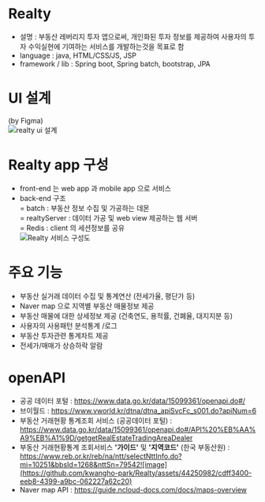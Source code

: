 # Realty
- 설명 : 부동산 레버리지 투자 앱으로써, 개인화된 투자 정보를 제공하여 사용자의 투자 수익실현에 기여하는 서비스를 개발하는것을 목표로 함 
- language : java, HTML/CSS/JS, JSP
- framework / lib : Spring boot, Spring batch, bootstrap, JPA 

# UI 설계  
(by Figma)  
![realty ui 설계](https://github.com/kwangho-park/Realty/assets/44250982/8dba90da-19e9-4f56-8c9e-255808e9fb25)


# Realty app 구성  
- front-end 는 web app 과 mobile app 으로 서비스 
- back-end 구조    
  = batch : 부동산 정보 수집 및 가공하는 데몬     
  = realtyServer : 데이터 가공 및 web view 제공하는 웹 서버  
  = Redis : client 의 세션정보를 공유    
  ![Realty 서비스 구성도](https://github.com/kwangho-park/Realty/assets/44250982/a33e138a-35fd-40e0-a54e-f885ac05d098)   

  
  
# 주요 기능 
- 부동산 실거래 데이터 수집 및 통계연산 (전세가율, 평단가 등)
- Naver map 으로 지역별 부동산 매물정보 제공
- 부동산 매물에 대한 상세정보 제공 (건축연도, 용적률, 건폐율, 대지지분 등)
- 사용자의 사용패턴 분석통계 /로그
- 부동산 투자관련 통계차트 제공
- 전세가/매매가 상승하락 알람
  
# openAPI  
- 공공 데이터 포털 : https://www.data.go.kr/data/15099361/openapi.do#/
- 브이월드 : https://www.vworld.kr/dtna/dtna_apiSvcFc_s001.do?apiNum=6
- 부동산 거래현황 통계조회 서비스 (공공데이터 포털) : https://www.data.go.kr/data/15099361/openapi.do#/API%20%EB%AA%A9%EB%A1%9D/getgetRealEstateTradingAreaDealer
- 부동산 거래현황통계 조회서비스 **'가이드'** 및 **'지역코드'** (한국 부동산원) : https://www.reb.or.kr/reb/na/ntt/selectNttInfo.do?mi=10251&bbsId=1268&nttSn=79542![image](https://github.com/kwangho-park/Realty/assets/44250982/cdff3400-eeb8-4399-a9bc-062227a62c20)
- Naver map API : https://guide.ncloud-docs.com/docs/maps-overview

